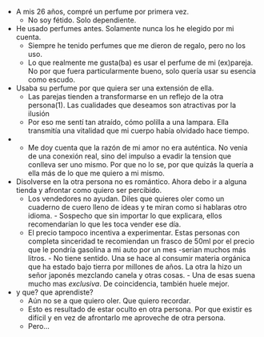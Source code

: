 - A mis 26 años, compré un perfume por primera vez.
	- No soy fétido. Solo dependiente.
- He usado perfumes antes. Solamente nunca los he elegido por mi cuenta.  
	- Siempre he tenido perfumes que me dieron de regalo, pero no los uso. 
	- Lo que realmente me gusta(ba) es usar el perfume de mi (ex)pareja. No por que fuera particularmente bueno, solo quería usar su esencia como escudo. 
- Usaba su perfume por que quiera ser una extensión de ella. 
	- Las parejas tienden a transformarse en un reflejo de la otra persona(1). Las cualidades que deseamos son atractivas por la ilusión 
	- Por eso me sentí tan atraído, cómo polilla a una lampara. Ella transmitía una vitalidad que mi cuerpo había olvidado hace tiempo. 
-  
	- Me doy cuenta que la razón de mi amor no era auténtica. No venia de una conexión real, sino del impulso a evadir la tension que conlleva ser uno mismo. Por que no lo se, por que quizás la quería a ella más de lo que me quiero a mi mismo. 
- Disolverse en la otra persona no es romántico. Ahora debo ir a alguna tienda y afrontar como quiero ser percibido. 
	- Los vendedores no ayudan. Diles que quieres oler como un cuaderno de cuero lleno de ideas y te miran como si hablaras otro idioma. 
			- Sospecho que sin importar lo que explicara,  ellos recomendarían lo que les toca vender ese día. 
	- El precio tampoco incentiva a experimentar. Estas personas con completa sinceridad te recomiendan un frasco de 50ml por el precio que le pondría gasolina a mi auto por un mes -serian muchos más litros. 
			- No tiene sentido. Una se hace al consumir materia orgánica que ha estado bajo tierra por millones de años. La otra la hizo un señor japonés mezclando canela y otras cosas. 
			- Una de esas suena mucho mas *exclusiva*. De coincidencia, también huele mejor.
- y que? que aprendiste?
	- Aún no se a que quiero oler. Que quiero recordar. 
	- Esto es resultado de estar oculto en otra persona. Por que existir es difícil y en vez de afrontarlo me aproveche de otra persona.
	- Pero...
 